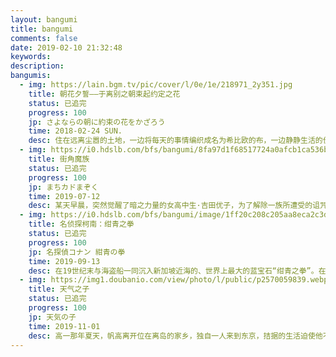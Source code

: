 ```yaml
---
layout: bangumi
title: bangumi
comments: false
date: 2019-02-10 21:32:48
keywords:
description:
bangumis:
  - img: https://lain.bgm.tv/pic/cover/l/0e/1e/218971_2y351.jpg
    title: 朝花夕誓——于离别之朝束起约定之花
    status: 已追完
    progress: 100
    jp: さよならの朝に約束の花をかざろう
    time: 2018-02-24 SUN.
    desc: 住在远离尘嚣的土地，一边将每天的事情编织成名为希比欧的布，一边静静生活的伊欧夫人民。在15岁左右外表就停止成长，拥有数百年寿命的他们，被称为“离别的一族”，并被视为活着的传说。没有双亲的伊欧夫少女玛奇亚，过着被伙伴包围的平稳日子，却总感觉“孤身一人”。他们的这种日常，一瞬间就崩溃消失。追求伊欧夫的长寿之血，梅萨蒂军乘坐着名为雷纳特的古代兽发动了进攻。在绝望与混乱之中，伊欧夫的第一美女蕾莉亚被梅萨蒂带走，而玛奇亚暗恋的少年克里姆也失踪了。玛奇亚虽然总算逃脱了，却失去了伙伴和归去之地……。
  - img: https://i0.hdslb.com/bfs/bangumi/8fa97d1f68517724a0afcb1ca536bfe5b818e0d8.png
    title: 街角魔族
    status: 已追完
    progress: 100
    jp: まちカドまぞく
    time: 2019-07-12
    desc: 某天早晨，突然觉醒了暗之力量的女高中生·吉田优子，为了解除一族所遭受的诅咒而准备开始打倒魔法少女！！但对方却是自己的救命恩人！？而且根本就没可能打赢！？废柴系庶民派魔族与高冷系肌肉魔法少女编织的日常系魔法喜剧开始！！！
  - img: https://i0.hdslb.com/bfs/bangumi/image/1ff20c208c205aa8eca2c3d849f4ac8f046514f8.jpg
    title: 名侦探柯南：绀青之拳
    status: 已追完
    progress: 100
    jp: 名探偵コナン 紺青の拳
    time: 2019-09-13
    desc: 在19世纪末与海盗船一同沉入新加坡近海的、世界上最大的蓝宝石“绀青之拳”。在当地的富豪将其回收，于舞台上展现其真容时，在滨海湾金沙酒店附近发生了杀人案。现场留下了怪盗基德沾有血迹的预告函。而在那时，为了观看在新加坡举办的空手道锦标赛，小兰和园子到访了当地。
  - img: https://img1.doubanio.com/view/photo/l/public/p2570059839.webp
    title: 天气之子
    status: 已追完
    progress: 100
    jp: 天気の子
    time: 2019-11-01
    desc: 高一那年夏天，帆高离开位在离岛的家乡，独自一人来到东京，拮据的生活迫使他不得不找份工作，最后来到一间专门出版奇怪超自然刊物的出版社担任写手。不久，东京开始下起连日大雨，仿佛暗示着帆高不顺遂的未来，在这座繁忙城市里到处取材的帆高邂逅了与弟弟相依为命，不可思议的美少女阳菜。「等等就会放晴了喔。」阳菜这样告诉着帆高，不久，头顶的乌云逐渐散去，耀眼的阳光洒落街道……原来，阳菜拥有「改变天气」的奇妙能力……
---
```

